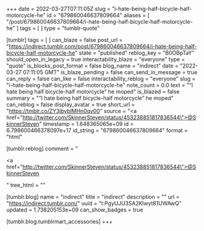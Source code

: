 +++
date = 2022-03-27T07:11:05Z
slug = "i-hate-being-half-bicycle-half-motorcycle-he"
id = "679860046637809664"
aliases = [ "/post/679860046637809664/i-hate-being-half-bicycle-half-motorcycle-he" ]
tags = [ ]
type = "tumblr-quote"

[tumblr]
tags = [ ]
can_blaze = false
post_url = "https://indirect.tumblr.com/post/679860046637809664/i-hate-being-half-bicycle-half-motorcycle-he"
state = "published"
reblog_key = "B0OBpTaY"
should_open_in_legacy = true
interactability_blaze = "everyone"
type = "quote"
is_blocks_post_format = false
blog_name = "indirect"
date = "2022-03-27 07:11:05 GMT"
is_blaze_pending = false
can_send_in_message = true
can_reply = false
can_like = false
interactability_reblog = "everyone"
slug = "i-hate-being-half-bicycle-half-motorcycle-he"
note_count = 0.0
text = "&ldquo;I hate being half bicycle-half motorcycle&rdquo; he moped"
is_blazed = false
summary = "“I hate being half bicycle-half motorcycle” he moped"
can_reblog = false
display_avatar = true
short_url = "https://tmblr.co/ZY3jbyblMHn0qy00"
source = "<a href=\"http://twitter.com/SkinnerSteven/status/453238851817836544\">@SkinnerSteven</a>"
timestamp = 1.648365065e+09
id = 6.798600466378097e+17
id_string = "679860046637809664"
format = "html"

[tumblr.reblog]
comment = "<p><a href=\"http://twitter.com/SkinnerSteven/status/453238851817836544\">@SkinnerSteven</a></p>"
tree_html = ""

[tumblr.blog]
name = "indirect"
title = "indirect"
description = ""
url = "https://indirect.tumblr.com/"
uuid = "t:PgyUJU3SA2Klwyt81UWAwQ"
updated = 1.738205153e+09
can_show_badges = true

[tumblr.blog.tumblrmart_accessories]
+++
